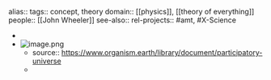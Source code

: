 alias::
tags:: concept, theory
domain:: [[physics]], [[theory of everything]]
people:: [[John Wheeler]]
see-also::
rel-projects:: #amt, #X-Science


-
- ![image.png](../assets/image_1728692062805_0.png)
	- source:: https://www.organism.earth/library/document/participatory-universe
	-
